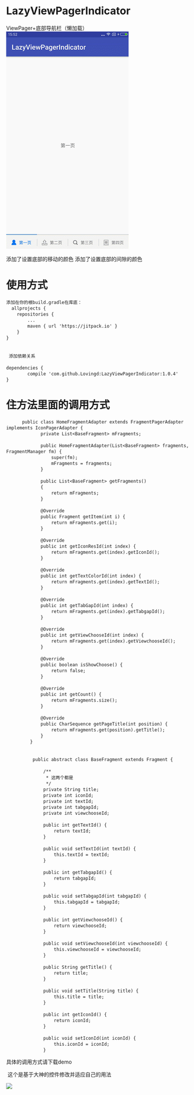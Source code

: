 # LazyViewPagerIndicator

ViewPager+底部导航栏（懒加载）
![](https://github.com/Lovingd/LazyViewPagerIndicator/blob/master/lazyViewpager.gif)


添加了设置底部的移动的颜色
添加了设置底部的间隙的颜色

# 使用方式 #
	添加在你的根build.gradle在库底：
      allprojects {
		repositories {
			...
			maven { url 'https://jitpack.io' }
		}
	}


     添加依赖关系

    dependencies {
	        compile 'com.github.Lovingd:LazyViewPagerIndicator:1.0.4'
	}

# 住方法里面的调用方式 #
          public class HomeFragmentAdapter extends FragmentPagerAdapter implements IconPagerAdapter {
                 private List<BaseFragment> mFragments;

                 public HomeFragmentAdapter(List<BaseFragment> fragments, FragmentManager fm) {
                     super(fm);
                     mFragments = fragments;
                 }

                 public List<BaseFragment> getFragments()
                 {
                     return mFragments;
                 }

                 @Override
                 public Fragment getItem(int i) {
                     return mFragments.get(i);
                 }

                 @Override
                 public int getIconResId(int index) {
                     return mFragments.get(index).getIconId();
                 }

                 @Override
                 public int getTextColorId(int index) {
                     return mFragments.get(index).getTextId();
                 }

                 @Override
                 public int getTabGapId(int index) {
                     return mFragments.get(index).getTabgapId();
                 }

                 @Override
                 public int getViewChooseId(int index) {
                     return mFragments.get(index).getViewchooseId();
                 }

                 @Override
                 public boolean isShowChoose() {
                     return false;
                 }

                 @Override
                 public int getCount() {
                     return mFragments.size();
                 }

                 @Override
                 public CharSequence getPageTitle(int position) {
                     return mFragments.get(position).getTitle();
                 }
             }


              public abstract class BaseFragment extends Fragment {

                  /**
                   * 这两个都是
                   */
                  private String title;
                  private int iconId;
                  private int textId;
                  private int tabgapId;
                  private int viewchooseId;

                  public int getTextId() {
                      return textId;
                  }

                  public void setTextId(int textId) {
                      this.textId = textId;
                  }

                  public int getTabgapId() {
                      return tabgapId;
                  }

                  public void setTabgapId(int tabgapId) {
                      this.tabgapId = tabgapId;
                  }

                  public int getViewchooseId() {
                      return viewchooseId;
                  }

                  public void setViewchooseId(int viewchooseId) {
                      this.viewchooseId = viewchooseId;
                  }

                  public String getTitle() {
                      return title;
                  }

                  public void setTitle(String title) {
                      this.title = title;
                  }

                  public int getIconId() {
                      return iconId;
                  }

                  public void setIconId(int iconId) {
                      this.iconId = iconId;
                  }

 具体的调用方式请下载demo

  这个是基于大神的控件修改并适应自己的用法

  [![](https://jitpack.io/v/Lovingd/LazyViewPagerIndicator.svg)](https://jitpack.io/#Lovingd/LazyViewPagerIndicator)
